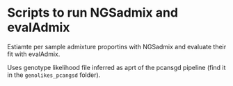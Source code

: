 # Scripts to run NGSadmix and evalAdmix

Estiamte per sample admixture proportins with NGSadmix and evaluate their fit with evalAdmix.

Uses genotype likelihood file inferred as aprt of the pcansgd pipeline (find it in the `genolikes_pcangsd` folder).